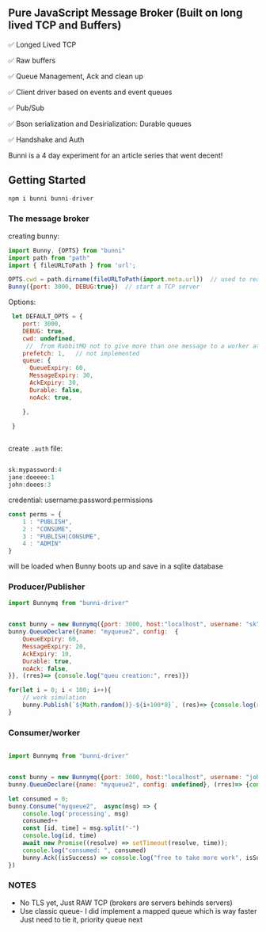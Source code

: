 ## Pure JavaScript Message Broker (Built on long lived TCP and Buffers)

✅ Longed Lived TCP

✅ Raw buffers

✅ Queue Management, Ack and clean up 

✅ Client driver based on events and event queues

✅ Pub/Sub 

✅ Bson serialization and Desirialization: Durable queues

✅ Handshake and Auth


Bunni is a 4 day experiment for an article series that went decent!

## Getting Started

```js
npm i bunni bunni-driver

```


### The message broker

creating bunny:


```js
import Bunny, {OPTS} from "bunni"
import path from "path"
import { fileURLToPath } from 'url';

OPTS.cwd = path.dirname(fileURLToPath(import.meta.url))  // used to read .auth file
Bunny({port: 3000, DEBUG:true})  // start a TCP server

```

Options:

```js
 let DEFAULT_OPTS = {
    port: 3000, 
    DEBUG: true,
    cwd: undefined,
     //  from RabbitMQ not to give more than one message to a worker at a time. Or, in other words, don't dispatch a new message to a worker until it has processed and acknowledged the previous one. Instead, it will dispatch it to the next worker that is not still busy.
    prefetch: 1,   // not implemented
    queue: {
      QueueExpiry: 60,
      MessageExpiry: 30,
      AckExpiry: 30,
      Durable: false,
      noAck: true,

    },
 
 }



```


create `.auth` file:

```js

sk:mypassword:4
jane:doeeee:1
john:doees:3

```

credential: username:password:permissions

```js
const perms = {
    1 : "PUBLISH",
    2 : "CONSUME",
    3 : "PUBLISH|CONSUME",
    4 : "ADMIN"
}

```

will be loaded when Bunny boots up and save in a sqlite database


### Producer/Publisher 


```js
import Bunnymq from "bunni-driver"


const bunny = new Bunnymq({port: 3000, host:"localhost", username: "sk", password: "mypassword"})
bunny.QueueDeclare({name: "myqueue2", config:  {
    QueueExpiry: 60,
    MessageExpiry: 20,
    AckExpiry: 10,
    Durable: true,
    noAck: false,
}}, (rres)=> {console.log("queu creation:", rres)})

for(let i = 0; i < 100; i++){
    // work simulation
    bunny.Publish(`${Math.random()}-${i+100*8}`, (res)=> {console.log(res)})
}

```




### Consumer/worker


```js

import Bunnymq from "bunni-driver"


const bunny = new Bunnymq({port: 3000, host:"localhost", username: "john", password: "doees"})
bunny.QueueDeclare({name: "myqueue2", config: undefined}, (rres)=> {console.log("queu creation:", rres)})

let consumed = 0;
bunny.Consume("myqueue2",  async(msg) => {
    console.log('processing', msg)
    consumed++
    const [id, time] = msg.split("-")
    console.log(id, time)
    await new Promise((resolve) => setTimeout(resolve, time));
    console.log("consumed: ", consumed)
    bunny.Ack((isSuccess) => console.log("free to take more work", isSuccess))
})

```


### NOTES

- No TLS yet, Just RAW TCP (brokers are servers behinds servers)
- Use classic queue- I did implement a mapped queue which is way faster Just need to tie it, priority queue next

